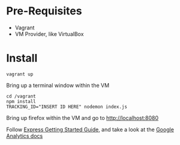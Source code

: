 # Pre-Requisites
* Vagrant
* VM Provider, like VirtualBox

# Install
````
vagrant up
````
Bring up a terminal window within the VM

````
cd /vagrant
npm install
TRACKING_ID="INSERT ID HERE" nodemon index.js
````
Bring up firefox within the VM and go to [http://localhost:8080](http://localhost:8080)

Follow [Express Getting Started Guide](http://expressjs.com/en/starter/hello-world.html),
and take a look at the [Google Analytics docs](https://developers.google.com/analytics/)